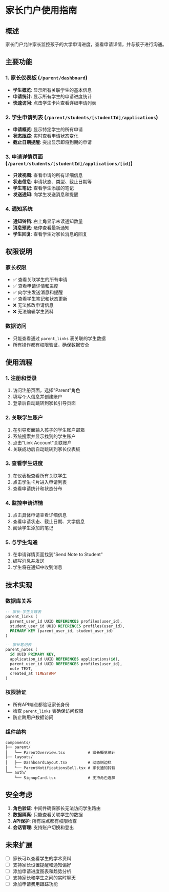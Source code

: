 # 家长门户使用指南

## 概述

家长门户允许家长监控孩子的大学申请进度，查看申请详情，并与孩子进行沟通。

## 主要功能

### 1. 家长仪表板 (`/parent/dashboard`)
- **学生概览**: 显示所有关联学生的基本信息
- **申请统计**: 显示所有学生的申请进度统计
- **快速访问**: 点击学生卡片查看详细申请列表

### 2. 学生申请列表 (`/parent/students/[studentId]/applications`)
- **申请概览**: 显示特定学生的所有申请
- **状态跟踪**: 实时查看申请状态变化
- **截止日期提醒**: 突出显示即将到期的申请

### 3. 申请详情页面 (`/parent/students/[studentId]/applications/[id]`)
- **只读视图**: 查看申请的所有详细信息
- **状态信息**: 申请状态、类型、截止日期等
- **学生笔记**: 查看学生添加的笔记
- **发送通知**: 向学生发送消息和提醒

### 4. 通知系统
- **通知铃铛**: 右上角显示未读通知数量
- **消息预览**: 悬停查看最新通知
- **学生回复**: 查看学生对家长消息的回复

## 权限说明

### 家长权限
- ✅ 查看关联学生的所有申请
- ✅ 查看申请详情和进度
- ✅ 向学生发送消息和提醒
- ✅ 查看学生笔记和状态更新
- ❌ 无法修改申请信息
- ❌ 无法编辑学生资料

### 数据访问
- 只能查看通过 `parent_links` 表关联的学生数据
- 所有操作都有权限验证，确保数据安全

## 使用流程

### 1. 注册和登录
1. 访问注册页面，选择"Parent"角色
2. 填写个人信息并创建账户
3. 登录后自动跳转到家长引导页面

### 2. 关联学生账户
1. 在引导页面输入孩子的学生账户邮箱
2. 系统搜索并显示找到的学生账户
3. 点击"Link Account"关联账户
4. 关联成功后自动跳转到家长仪表板

### 3. 查看学生进度
1. 在仪表板查看所有关联学生
2. 点击学生卡片进入申请列表
3. 查看申请统计和状态分布

### 4. 监控申请详情
1. 点击具体申请查看详细信息
2. 查看申请状态、截止日期、大学信息
3. 阅读学生添加的笔记

### 5. 与学生沟通
1. 在申请详情页面找到"Send Note to Student"
2. 编写消息并发送
3. 学生将在通知中收到消息

## 技术实现

### 数据库关系
```sql
-- 家长-学生关联表
parent_links (
  parent_user_id UUID REFERENCES profiles(user_id),
  student_user_id UUID REFERENCES profiles(user_id),
  PRIMARY KEY (parent_user_id, student_user_id)
)

-- 家长笔记表
parent_notes (
  id UUID PRIMARY KEY,
  application_id UUID REFERENCES applications(id),
  parent_user_id UUID REFERENCES profiles(user_id),
  note TEXT,
  created_at TIMESTAMP
)
```

### 权限验证
- 所有API端点都验证家长身份
- 检查 `parent_links` 表确保访问权限
- 防止跨用户数据访问

### 组件结构
```
components/
├── parent/
│   └── ParentOverview.tsx          # 家长概览统计
├── layouts/
│   ├── DashboardLayout.tsx         # 动态侧边栏
│   └── ParentNotificationsBell.tsx # 家长通知铃铛
└── auth/
    └── SignupCard.tsx              # 支持角色选择
```

## 安全考虑

1. **角色验证**: 中间件确保家长无法访问学生路由
2. **数据隔离**: 只能查看关联学生的数据
3. **API保护**: 所有端点都有权限检查
4. **会话管理**: 支持账户切换和登出

## 未来扩展

- [ ] 家长可以查看学生的学术资料
- [ ] 支持家长设置提醒和通知偏好
- [ ] 添加申请进度图表和趋势分析
- [ ] 支持家长和学生之间的实时聊天
- [ ] 添加申请费用跟踪功能 